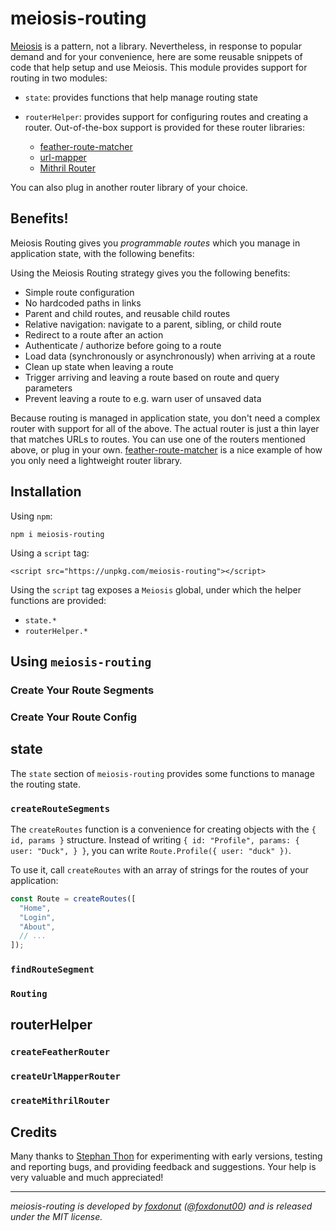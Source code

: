 # meiosis-routing

[Meiosis](https://meiosis.js.org) is a pattern, not a library. Nevertheless, in response to
popular demand and for your convenience, here are some reusable snippets of code that help
setup and use Meiosis. This module provides support for routing in two modules:

- `state`: provides functions that help manage routing state
- `routerHelper`: provides support for configuring routes and creating a router.
Out-of-the-box support is provided for these router libraries:

    - [feather-route-matcher](https://github.com/HenrikJoreteg/feather-route-matcher)
    - [url-mapper](https://github.com/cerebral/url-mapper)
    - [Mithril Router](https://mithril.js.org/route.html)

You can also plug in another router library of your choice.

## Benefits!

Meiosis Routing gives you _programmable routes_ which you manage in application state, with the
following benefits:

Using the Meiosis Routing strategy gives you the following benefits:

- Simple route configuration
- No hardcoded paths in links
- Parent and child routes, and reusable child routes
- Relative navigation: navigate to a parent, sibling, or child route
- Redirect to a route after an action
- Authenticate / authorize before going to a route
- Load data (synchronously or asynchronously) when arriving at a route
- Clean up state when leaving a route
- Trigger arriving and leaving a route based on route and query parameters
- Prevent leaving a route to e.g. warn user of unsaved data

Because routing is managed in application state, you don't need a complex router with support for
all of the above. The actual router is just a thin layer that matches URLs to routes. You can use
one of the routers mentioned above, or plug in your own.
[feather-route-matcher](https://github.com/henrikjoreteg/feather-route-matcher) is a nice example
of how you only need a lightweight router library.

## Installation

Using `npm`:

```
npm i meiosis-routing
```

Using a `script` tag:

```
<script src="https://unpkg.com/meiosis-routing"></script>
```

Using the `script` tag exposes a `Meiosis` global, under which the helper functions are
provided:

- `state.*`
- `routerHelper.*`

## Using `meiosis-routing`

### Create Your Route Segments

### Create Your Route Config

###

## state

The `state` section of `meiosis-routing` provides some functions to manage the routing state.

### `createRouteSegments`

The `createRoutes` function is a convenience for creating objects with the `{ id, params }`
structure. Instead of writing `{ id: "Profile", params: { user: "Duck", } }`, you can write
`Route.Profile({ user: "duck" })`.

To use it, call `createRoutes` with an array of strings for the routes of your application:

```javascript
const Route = createRoutes([
  "Home",
  "Login",
  "About",
  // ...
]);
```

### `findRouteSegment`

### `Routing`

## routerHelper

### `createFeatherRouter`

### `createUrlMapperRouter`

### `createMithrilRouter`

## Credits

Many thanks to [Stephan Thon](https://github.com/smuemd) for experimenting with early versions,
testing and reporting bugs, and providing feedback and suggestions. Your help is very valuable
and much appreciated!

----

_meiosis-routing is developed by [foxdonut](https://github.com/foxdonut)
([@foxdonut00](http://twitter.com/foxdonut00)) and is released under the MIT license._

